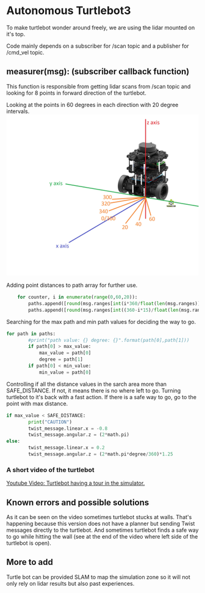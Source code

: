 # Autonomous Turtlebot3 

To make turtlebot wonder around freely, we are using the lidar mounted on it's top. 

Code mainly depends on a subscriber for /scan topic and a publisher for /cmd_vel topic.

## measurer(msg): (subscriber callback function)

This function is responsible from getting lidar scans from /scan topic and looking for 8 points in forward direction of the turtlebot. 

Looking at the points in 60 degrees in each direction with 20 degree intervals.
<img width="600" alt="Turtlebot3 Lidar Area Search" src="/imgs/turtle_bot_lidar_angles.jpg">

Adding point distances to path array for further use.
```python
	for counter, i in enumerate(range(0,60,20)):					
		paths.append([round(msg.ranges[int(i*360/float(len(msg.ranges)))],2),counter*15])
		paths.append([round(msg.ranges[int((360-i*15)/float(len(msg.ranges)))],2),-(counter*15)])
```

Searching for the max path and min path values for deciding the way to go.
```python
for path in paths:
		#print("path value: {} degree: {}".format(path[0],path[1]))
		if path[0] > max_value:
			max_value = path[0]
			degree = path[1]
		if path[0] < min_value:
			min_value = path[0]
```

Controlling if all the distance values in the sarch area more than SAFE_DISTANCE. If not, it means there is no where left to go. Turning turtlebot to it's back with a fast action. If there is a safe way to go, go to the point with max distance.
```python
if max_value < SAFE_DISTANCE:
		print("CAUTION")
		twist_message.linear.x = -0.8
		twist_message.angular.z = (2*math.pi)
else:
		twist_message.linear.x = 0.2
		twist_message.angular.z = (2*math.pi*degree/360)*1.25
```

### A short video of the turtlebot
<a href="https://www.youtube.com/watch?v=-6guHBeAUWA" target="_blank">Youtube Video: Turtlebot having a tour in the simulator.</a>

## Known errors and possible solutions

As it can be seen on the video sometimes turtlebot stucks at walls. That's happening because this version does not have a planner but sending Twist messages directly to the turtlebot. And sometimes turtlebot finds a safe way to go while hitting the wall (see at the end of the video where left side of the turtlebot is open). 

## More to add

Turtle bot can be provided SLAM to map the simulation zone so it will not only rely on lidar results but also past experiences.  





